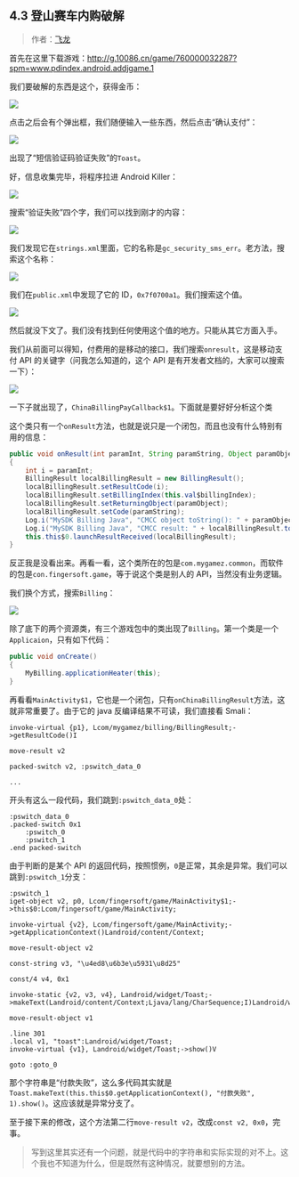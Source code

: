 ## 4.3 登山赛车内购破解

> 作者：[飞龙](https://github.com/wizardforcel)

首先在这里下载游戏：http://g.10086.cn/game/760000032287?spm=www.pdindex.android.addjgame.1

我们要破解的东西是这个，获得金币：

![](http://upload-images.jianshu.io/upload_images/118142-418d5b00b1bdd269.jpg)

点击之后会有个弹出框，我们随便输入一些东西，然后点击“确认支付”：

![](http://upload-images.jianshu.io/upload_images/118142-fd8f58252fdaa024.jpg)

出现了“短信验证码验证失败”的`Toast`。

好，信息收集完毕，将程序拉进 Android Killer：

![](http://upload-images.jianshu.io/upload_images/118142-efb15f1181e7fc3c.jpg)

搜索“验证失败”四个字，我们可以找到刚才的内容：

![](http://upload-images.jianshu.io/upload_images/118142-5c228b77875b8f20.jpg)

我们发现它在`strings.xml`里面，它的名称是`gc_security_sms_err`。老方法，搜索这个名称：

![](http://upload-images.jianshu.io/upload_images/118142-dd0dbd81a63f7328.jpg)

我们在`public.xml`中发现了它的 ID，`0x7f0700a1`。我们搜索这个值。

![](http://upload-images.jianshu.io/upload_images/118142-1183b688b101060c.jpg)

然后就没下文了。我们没有找到任何使用这个值的地方。只能从其它方面入手。

我们从前面可以得知，付费用的是移动的接口，我们搜索`onresult`，这是移动支付 API 的关键字（问我怎么知道的，这个 API 是有开发者文档的，大家可以搜索一下）：

![](http://upload-images.jianshu.io/upload_images/118142-4400bce7bb2338ea.jpg)

一下子就出现了，`ChinaBillingPayCallback$1`。下面就是要好好分析这个类

这个类只有一个`onResult`方法，也就是说只是一个闭包，而且也没有什么特别有用的信息：

```java
public void onResult(int paramInt, String paramString, Object paramObject)
{
    int i = paramInt;
    BillingResult localBillingResult = new BillingResult();
    localBillingResult.setResultCode(i);
    localBillingResult.setBillingIndex(this.val$billingIndex);
    localBillingResult.setReturningObject(paramObject);
    localBillingResult.setCode(paramString);
    Log.i("MySDK Billing Java", "CMCC object toString(): " + paramObject.toString());
    Log.i("MySDK Billing Java", "CMCC result: " + localBillingResult.toJSON());
    this.this$0.launchResultReceived(localBillingResult);
}
```

反正我是没看出来。再看一看，这个类所在的包是`com.mygamez.common`，而软件的包是`con.fingersoft.game`，等于说这个类是别人的 API，当然没有业务逻辑。

我们换个方式，搜索`Billing`：

![](http://upload-images.jianshu.io/upload_images/118142-1dfd7e1b4b9d42ed.jpg)

除了底下的两个资源类，有三个游戏包中的类出现了`Billing`。第一个类是一个`Applicaion`，只有如下代码：

```java
public void onCreate()
{
    MyBilling.applicationHeater(this);
}
```

再看看`MainActivity$1`，它也是一个闭包，只有`onChinaBillingResult`方法，这就非常重要了。由于它的 java 反编译结果不可读，我们直接看 Smali：

```smali
invoke-virtual {p1}, Lcom/mygamez/billing/BillingResult;->getResultCode()I

move-result v2

packed-switch v2, :pswitch_data_0

...
```

开头有这么一段代码，我们跳到`:pswitch_data_0`处：

```smali
:pswitch_data_0
.packed-switch 0x1
    :pswitch_0
    :pswitch_1
.end packed-switch
```

由于判断的是某个 API 的返回代码，按照惯例，`0`是正常，其余是异常。我们可以跳到`:pswitch_1`分支：

```smali
:pswitch_1
iget-object v2, p0, Lcom/fingersoft/game/MainActivity$1;->this$0:Lcom/fingersoft/game/MainActivity;

invoke-virtual {v2}, Lcom/fingersoft/game/MainActivity;->getApplicationContext()Landroid/content/Context;

move-result-object v2

const-string v3, "\u4ed8\u6b3e\u5931\u8d25"

const/4 v4, 0x1

invoke-static {v2, v3, v4}, Landroid/widget/Toast;->makeText(Landroid/content/Context;Ljava/lang/CharSequence;I)Landroid/widget/Toast;

move-result-object v1

.line 301
.local v1, "toast":Landroid/widget/Toast;
invoke-virtual {v1}, Landroid/widget/Toast;->show()V

goto :goto_0
```

那个字符串是“付款失败”，这么多代码其实就是`Toast.makeText(this.this$0.getApplicationContext(), "付款失败", 1).show()`。这应该就是异常分支了。

至于接下来的修改，这个方法第二行`move-result v2`，改成`const v2, 0x0`，完事。

> 写到这里其实还有一个问题，就是代码中的字符串和实际实现的对不上。这个我也不知道为什么，但是既然有这种情况，就要想别的方法。
